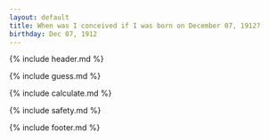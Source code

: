 ```yaml
---
layout: default
title: When was I conceived if I was born on December 07, 1912?
birthday: Dec 07, 1912
---
```


{% include header.md %}

{% include guess.md %}

{% include calculate.md %}

{% include safety.md %}

{% include footer.md %}



